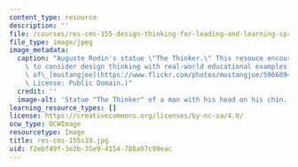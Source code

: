 ```yaml
---
content_type: resource
description: ''
file: /courses/res-cms-155-design-thinking-for-leading-and-learning-spring-2019/f2ebf49f3e2b35e94154786a97c99eac_res-cms-155s19.jpg
file_type: image/jpeg
image_metadata:
  caption: "Auguste Rodin's statue \"The Thinker.\" This resouce encourages educators\
    \ to consider design thinking with real-world educational examples. (Image courtesy\
    \ of\_[mustangjoe](https://www.flickr.com/photos/mustangjoe/5966894496) on Flickr.\
    \ License: Public Domain.)"
  credit: ''
  image-alt: 'Statue "The Thinker" of a man with his head on his chin. '
learning_resource_types: []
license: https://creativecommons.org/licenses/by-nc-sa/4.0/
ocw_type: OCWImage
resourcetype: Image
title: res-cms-155s19.jpg
uid: f2ebf49f-3e2b-35e9-4154-786a97c99eac
---
```

